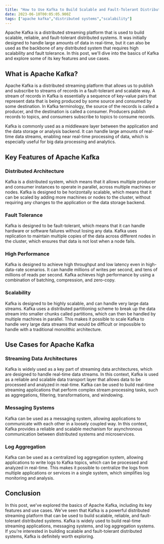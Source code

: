 ```yaml
---
title: "How to Use Kafka to Build Scalable and Fault-Tolerant Distributed Systems"
date: 2023-06-10T00:05:05.900Z
tags: ["apache kafka","distributed systems","scalability"]
---
```



Apache Kafka is a distributed streaming platform that is used to build scalable, reliable, and fault-tolerant distributed systems. It was initially designed to handle large amounts of data in real-time, but it can also be used as the backbone of any distributed system that requires high scalability and fault tolerance. In this post, we'll dive into the basics of Kafka and explore some of its key features and use cases.

## What is Apache Kafka?

Apache Kafka is a distributed streaming platform that allows us to publish and subscribe to streams of records in a fault-tolerant and scalable way. A stream of records in Kafka is essentially a sequence of key-value pairs that represent data that is being produced by some source and consumed by some destination. In Kafka terminology, the source of the records is called a producer, and the destination is called a consumer. Producers publish records to topics, and consumers subscribe to topics to consume records.

Kafka is commonly used as a middleware layer between the application and the data storage or analysis backend. It can handle large amounts of real-time data streams, enabling near real-time processing of data, which is especially useful for big data processing and analytics.

## Key Features of Apache Kafka

### Distributed Architecture

Kafka is a distributed system, which means that it allows multiple producer and consumer instances to operate in parallel, across multiple machines or nodes. Kafka is designed to be horizontally scalable, which means that it can be scaled by adding more machines or nodes to the cluster, without requiring any changes to the application or the data storage backend.

### Fault Tolerance

Kafka is designed to be fault-tolerant, which means that it can handle hardware or software failures without losing any data. Kafka uses replication to maintain multiple copies of the data across different nodes in the cluster, which ensures that data is not lost when a node fails.

### High Performance

Kafka is designed to achieve high throughput and low latency even in high-data-rate scenarios. It can handle millions of writes per second, and tens of millions of reads per second. Kafka achieves high performance by using a combination of batching, compression, and zero-copy.

### Scalability

Kafka is designed to be highly scalable, and can handle very large data streams. Kafka uses a distributed partitioning scheme to break up the data stream into smaller chunks called partitions, which can then be handled by multiple machines in parallel. This makes it possible to scale Kafka to handle very large data streams that would be difficult or impossible to handle with a traditional monolithic architecture.

## Use Cases for Apache Kafka

### Streaming Data Architectures

Kafka is widely used as a key part of streaming data architectures, which are designed to handle real-time data streams. In this context, Kafka is used as a reliable and scalable data transport layer that allows data to be processed and analyzed in real-time. Kafka can be used to build real-time streaming applications that perform complex stream processing tasks, such as aggregations, filtering, transformations, and windowing.

### Messaging Systems

Kafka can be used as a messaging system, allowing applications to communicate with each other in a loosely coupled way. In this context, Kafka provides a reliable and scalable mechanism for asynchronous communication between distributed systems and microservices.

### Log Aggregation

Kafka can be used as a centralized log aggregation system, allowing applications to write logs to Kafka topics, which can be processed and analyzed in real-time. This makes it possible to centralize the logs from multiple applications or services in a single system, which simplifies log monitoring and analysis.

## Conclusion

In this post, we've explored the basics of Apache Kafka, including its key features and use cases. We've seen that Kafka is a powerful distributed streaming platform that can be used to build scalable, reliable, and fault-tolerant distributed systems. Kafka is widely used to build real-time streaming applications, messaging systems, and log aggregation systems. If you're interested in building scalable and fault-tolerant distributed systems, Kafka is definitely worth exploring.